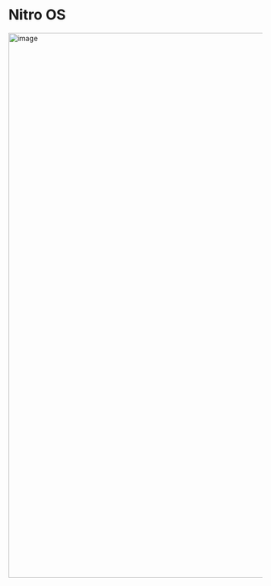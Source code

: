 # Nitro OS
<img width="1920" height="1080" alt="image" src="https://github.com/user-attachments/assets/8410eecd-267f-493a-9c8b-9bcfe167edb4" />
